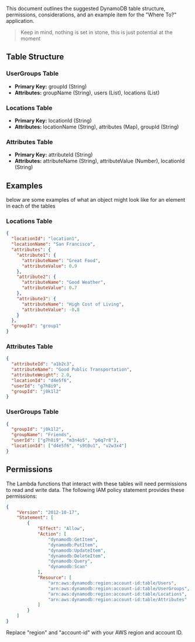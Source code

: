 

This document outlines the suggested DynamoDB table structure, permissions, considerations, and an example item for the "Where To?" application. 

> Keep in mind, nothing is set in stone, this is just potential at the moment 

## Table Structure

### UserGroups Table

- **Primary Key:** groupId (String)
- **Attributes:** groupName (String), users (List), locations (List)

### Locations Table

- **Primary Key:** locationId (String)
- **Attributes:** locationName (String), attributes (Map), groupId (String)

### Attributes Table

- **Primary Key:** attributeId (String)
- **Attributes:** attributeName (String), attributeValue (Number), locationId (String)

## Examples

below are some examples of what an object might look like for an element in each of the tables 

### Locations Table 

```json
{
  "locationId": "location1",
  "locationName": "San Francisco",
  "attributes": {
    "attribute1": {
      "attributeName": "Great Food",
      "attributeValue": 0.9
    },
    "attribute2": {
      "attributeName": "Good Weather",
      "attributeValue": 0.7
    },
    "attribute3": {
      "attributeName": "High Cost of Living",
      "attributeValue": -0.8
    }
  },
  "groupId": "group1"
}
```


### Attributes Table 

```json 
{
  "attributeId": "a1b2c3",
  "attributeName": "Good Public Transportation",
  "attributeWeight": 2.0,
  "locationId": "d4e5f6",
  "userId": "g7h8i9",
  "groupId": "j0k1l2"
}

```

### UserGroups Table 

```json
{
  "groupId": "j0k1l2",
  "groupName": "Friends",
  "userId": ["g7h8i9", "m3n4o5", "p6q7r8"],
  "locationId": ["d4e5f6", "s9t0u1", "v2w3x4"]
}

```

## Permissions

The Lambda functions that interact with these tables will need permissions to read and write data. The following IAM policy statement provides these permissions:

```json
{
    "Version": "2012-10-17",
    "Statement": [
        {
            "Effect": "Allow",
            "Action": [
                "dynamodb:GetItem",
                "dynamodb:PutItem",
                "dynamodb:UpdateItem",
                "dynamodb:DeleteItem",
                "dynamodb:Query",
                "dynamodb:Scan"
            ],
            "Resource": [
                "arn:aws:dynamodb:region:account-id:table/Users",
                "arn:aws:dynamodb:region:account-id:table/UserGroups",
                "arn:aws:dynamodb:region:account-id:table/Locations",
                "arn:aws:dynamodb:region:account-id:table/Attributes"
            ]
        }
    ]
}
```
Replace "region" and "account-id" with your AWS region and account ID.

